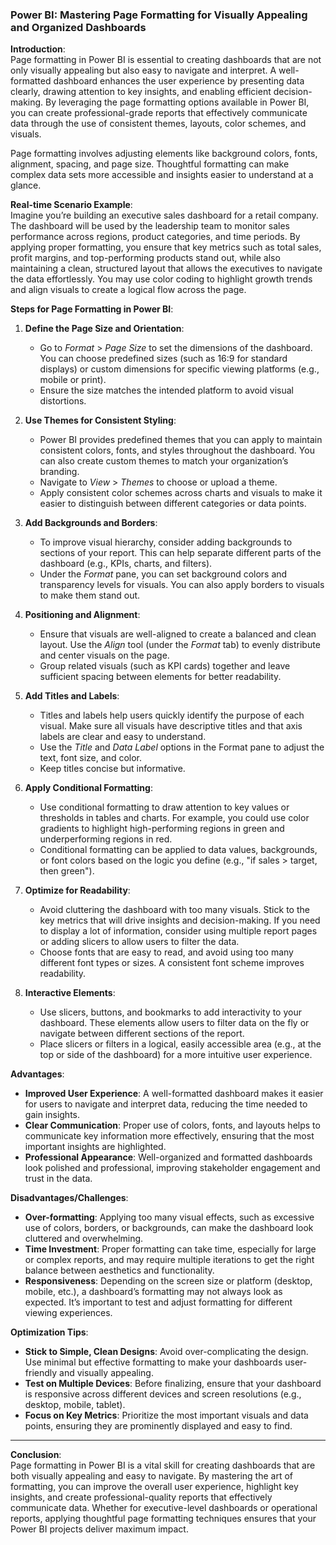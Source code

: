 ### Power BI: Mastering Page Formatting for Visually Appealing and Organized Dashboards

**Introduction**:  
Page formatting in Power BI is essential to creating dashboards that are not only visually appealing but also easy to navigate and interpret. A well-formatted dashboard enhances the user experience by presenting data clearly, drawing attention to key insights, and enabling efficient decision-making. By leveraging the page formatting options available in Power BI, you can create professional-grade reports that effectively communicate data through the use of consistent themes, layouts, color schemes, and visuals.

Page formatting involves adjusting elements like background colors, fonts, alignment, spacing, and page size. Thoughtful formatting can make complex data sets more accessible and insights easier to understand at a glance.

**Real-time Scenario Example**:  
Imagine you’re building an executive sales dashboard for a retail company. The dashboard will be used by the leadership team to monitor sales performance across regions, product categories, and time periods. By applying proper formatting, you ensure that key metrics such as total sales, profit margins, and top-performing products stand out, while also maintaining a clean, structured layout that allows the executives to navigate the data effortlessly. You may use color coding to highlight growth trends and align visuals to create a logical flow across the page.

**Steps for Page Formatting in Power BI**:
1. **Define the Page Size and Orientation**:
   - Go to *Format* > *Page Size* to set the dimensions of the dashboard. You can choose predefined sizes (such as 16:9 for standard displays) or custom dimensions for specific viewing platforms (e.g., mobile or print).
   - Ensure the size matches the intended platform to avoid visual distortions.

2. **Use Themes for Consistent Styling**:
   - Power BI provides predefined themes that you can apply to maintain consistent colors, fonts, and styles throughout the dashboard. You can also create custom themes to match your organization’s branding.
   - Navigate to *View* > *Themes* to choose or upload a theme.
   - Apply consistent color schemes across charts and visuals to make it easier to distinguish between different categories or data points.

3. **Add Backgrounds and Borders**:
   - To improve visual hierarchy, consider adding backgrounds to sections of your report. This can help separate different parts of the dashboard (e.g., KPIs, charts, and filters).
   - Under the *Format* pane, you can set background colors and transparency levels for visuals. You can also apply borders to visuals to make them stand out.

4. **Positioning and Alignment**:
   - Ensure that visuals are well-aligned to create a balanced and clean layout. Use the *Align* tool (under the *Format* tab) to evenly distribute and center visuals on the page.
   - Group related visuals (such as KPI cards) together and leave sufficient spacing between elements for better readability.

5. **Add Titles and Labels**:
   - Titles and labels help users quickly identify the purpose of each visual. Make sure all visuals have descriptive titles and that axis labels are clear and easy to understand.
   - Use the *Title* and *Data Label* options in the Format pane to adjust the text, font size, and color.
   - Keep titles concise but informative.

6. **Apply Conditional Formatting**:
   - Use conditional formatting to draw attention to key values or thresholds in tables and charts. For example, you could use color gradients to highlight high-performing regions in green and underperforming regions in red.
   - Conditional formatting can be applied to data values, backgrounds, or font colors based on the logic you define (e.g., "if sales > target, then green").

7. **Optimize for Readability**:
   - Avoid cluttering the dashboard with too many visuals. Stick to the key metrics that will drive insights and decision-making. If you need to display a lot of information, consider using multiple report pages or adding slicers to allow users to filter the data.
   - Choose fonts that are easy to read, and avoid using too many different font types or sizes. A consistent font scheme improves readability.

8. **Interactive Elements**:
   - Use slicers, buttons, and bookmarks to add interactivity to your dashboard. These elements allow users to filter data on the fly or navigate between different sections of the report.
   - Place slicers or filters in a logical, easily accessible area (e.g., at the top or side of the dashboard) for a more intuitive user experience.

**Advantages**:
- **Improved User Experience**: A well-formatted dashboard makes it easier for users to navigate and interpret data, reducing the time needed to gain insights.
- **Clear Communication**: Proper use of colors, fonts, and layouts helps to communicate key information more effectively, ensuring that the most important insights are highlighted.
- **Professional Appearance**: Well-organized and formatted dashboards look polished and professional, improving stakeholder engagement and trust in the data.

**Disadvantages/Challenges**:
- **Over-formatting**: Applying too many visual effects, such as excessive use of colors, borders, or backgrounds, can make the dashboard look cluttered and overwhelming.
- **Time Investment**: Proper formatting can take time, especially for large or complex reports, and may require multiple iterations to get the right balance between aesthetics and functionality.
- **Responsiveness**: Depending on the screen size or platform (desktop, mobile, etc.), a dashboard’s formatting may not always look as expected. It’s important to test and adjust formatting for different viewing experiences.

**Optimization Tips**:
- **Stick to Simple, Clean Designs**: Avoid over-complicating the design. Use minimal but effective formatting to make your dashboards user-friendly and visually appealing.
- **Test on Multiple Devices**: Before finalizing, ensure that your dashboard is responsive across different devices and screen resolutions (e.g., desktop, mobile, tablet).
- **Focus on Key Metrics**: Prioritize the most important visuals and data points, ensuring they are prominently displayed and easy to find.

---

**Conclusion**:  
Page formatting in Power BI is a vital skill for creating dashboards that are both visually appealing and easy to navigate. By mastering the art of formatting, you can improve the overall user experience, highlight key insights, and create professional-quality reports that effectively communicate data. Whether for executive-level dashboards or operational reports, applying thoughtful page formatting techniques ensures that your Power BI projects deliver maximum impact.

